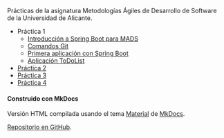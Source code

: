 
Prácticas de la asignatura Metodologías Ágiles de Desarrollo de
Software de la Universidad de Alicante.

- Práctica 1
    - [Introducción a Spring Boot para  MADS](01-intro-spring-boot/intro-spring-boot.md)
    - [Comandos Git](01-intro-spring-boot/comandos-git.md)
    - [Primera aplicación con Spring Boot](01-intro-spring-boot/practica0.md)
    - [Aplicación ToDoList](01-intro-spring-boot/practica1.md)
- [Práctica 2](02-pruebas-tdd/integration-tdd.md)
- [Práctica 3](03-gitflow-despliegue/gitflow-despliegue.md)
- [Práctica 4](04-iteracion-scrum/iteracion-scrum.md)


#### Construido con MkDocs ####

Versión HTML compilada usando el tema
[Material](https://squidfunk.github.io/mkdocs-material/) de
[MkDocs](https://www.mkdocs.org).

[Repositorio en GitHub](https://github.com/domingogallardo/practicas-mads).

